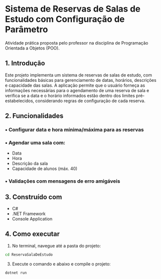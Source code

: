 #  Sistema de Reservas de Salas de Estudo com Configuração de Parâmetro

Atividade prática proposta pelo professor na disciplina de Programação Orientada a Objetos (POO).

## 1. Introdução

Este projeto implementa um sistema de reservas de salas de estudo, com funcionalidades básicas para gerenciamento de datas, horários, descrições e capacidade das salas. 
A aplicação permite que o usuário forneça as informações necessárias para o agendamento de uma reserva de sala e verifica se a data e o horário informados estão dentro dos limites pré-estabelecidos, considerando regras de configuração de cada reserva.

## 2. Funcionalidades

### • Configurar data e hora mínima/máxima para as reservas

### • Agendar uma sala com:
  - Data
  - Hora
  - Descrição da sala
  - Capacidade de alunos (máx. 40)
    
### • Validações com mensagens de erro amigáveis

## 3. Construído com 

- C#
- .NET Framework
- Console Application

## 4. Como executar

1. No terminal, navegue até a pasta do projeto:
```bash
cd ReservaSalaDeEstudo
```
3. Execute o comando e abaixo e compile o projeto:
```bash
dotnet run
```
